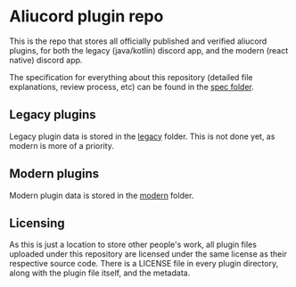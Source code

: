# Aliucord plugin repo

This is the repo that stores all officially published and verified aliucord plugins, for both the legacy (java/kotlin) discord app, and the modern (react native) discord app.

The specification for everything about this repository (detailed file explanations, review process, etc) can be found in the [spec folder](spec).

## Legacy plugins

Legacy plugin data is stored in the [legacy](legacy) folder. This is not done yet, as modern is more of a priority.

## Modern plugins

Modern plugin data is stored in the [modern](modern) folder.

## Licensing

As this is just a location to store other people's work, all plugin files uploaded under this repository are licensed under the same license as their respective source code. There is a LICENSE file in every plugin directory, along with the plugin file itself, and the metadata.